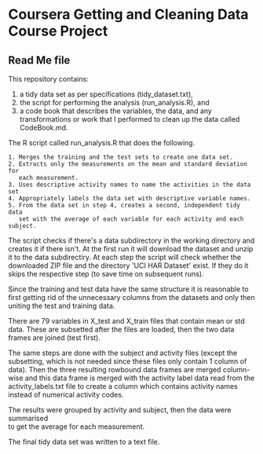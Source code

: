 # Coursera  Getting and Cleaning Data Course Project
## Read Me file

This repository contains: 

1) a tidy data set as per specifications (tidy_dataset.txt), 
2) the script for performing the analysis (run_analysis.R), and 
3) a code book that describes the variables, the data, and any transformations
or work that I performed to clean up the data called CodeBook.md. 

The R script called run_analysis.R that does the following. 

    1. Merges the training and the test sets to create one data set.
    2. Extracts only the measurements on the mean and standard deviation for 
	   each measurement. 
    3. Uses descriptive activity names to name the activities in the data set
    4. Appropriately labels the data set with descriptive variable names. 
    5. From the data set in step 4, creates a second, independent tidy data 
	   set with the average of each variable for each activity and each subject.

The script checks if there's a data subdirectory in the working directory and 
creates it if there isn't. At the first run it will download the dataset and 
unzip it to the data subdirectiry. At each step the script will check whether the 
downloaded ZIP file and the directory 'UCI HAR Dataset' exist. If they do it skips
the respective step (to save time on subsequent runs).

Since the training and test data have the same structure it is reasonable to 
first getting rid of the unnecessary columns from the datasets and only then 
uniting the test and training data.

There are 79 variables in X_test and X_train files that contain mean or std data.
These are subsetted after the files are loaded, then the two data frames are 
joined (test first).

The same steps are done with the subject and activity files (except the subsetting, 
which is not needed since these files only contain 1 column of data).
Then the three resulting rowbound data frames are merged column-wise and this data 
frame is merged with the activity label data read from the activity_labels.txt file
to create a column which contains activity names instead of numerical activity codes.


The results were grouped by activity and subject, then the data were summarised  
to get the average for each measurement. 

The final tidy data set was written to a text file.

